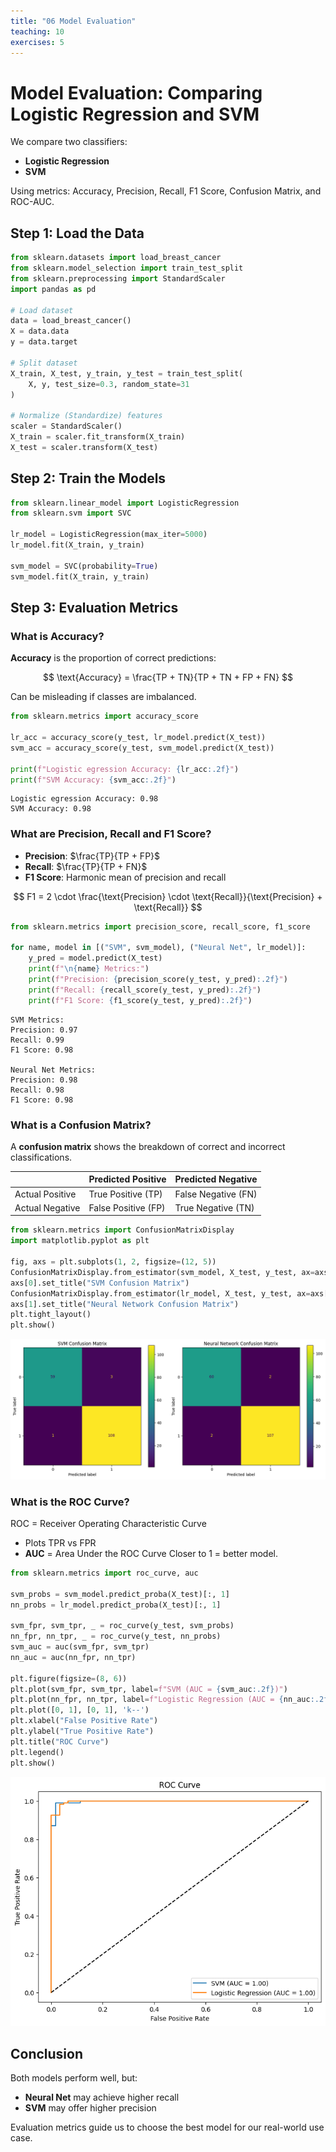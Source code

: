 ```yaml
---
title: "06 Model Evaluation"
teaching: 10
exercises: 5
---
```


# Model Evaluation: Comparing Logistic Regression and SVM

We compare two classifiers:
- **Logistic Regression**
- **SVM**

Using metrics: Accuracy, Precision, Recall, F1 Score, Confusion Matrix, and ROC-AUC.

## Step 1: Load the Data

```python
from sklearn.datasets import load_breast_cancer
from sklearn.model_selection import train_test_split
from sklearn.preprocessing import StandardScaler
import pandas as pd

# Load dataset
data = load_breast_cancer()
X = data.data
y = data.target

# Split dataset
X_train, X_test, y_train, y_test = train_test_split(
    X, y, test_size=0.3, random_state=31
)

# Normalize (Standardize) features
scaler = StandardScaler()
X_train = scaler.fit_transform(X_train)
X_test = scaler.transform(X_test)
```

## Step 2: Train the Models

```python
from sklearn.linear_model import LogisticRegression
from sklearn.svm import SVC

lr_model = LogisticRegression(max_iter=5000)
lr_model.fit(X_train, y_train)

svm_model = SVC(probability=True)
svm_model.fit(X_train, y_train)

```


## Step 3: Evaluation Metrics

### What is Accuracy?

**Accuracy** is the proportion of correct predictions:

$$
\text{Accuracy} = \frac{TP + TN}{TP + TN + FP + FN}
$$

Can be misleading if classes are imbalanced.

```python
from sklearn.metrics import accuracy_score

lr_acc = accuracy_score(y_test, lr_model.predict(X_test))
svm_acc = accuracy_score(y_test, svm_model.predict(X_test))

print(f"Logistic egression Accuracy: {lr_acc:.2f}")
print(f"SVM Accuracy: {svm_acc:.2f}")

```

    Logistic egression Accuracy: 0.98
    SVM Accuracy: 0.98

### What are Precision, Recall and F1 Score?

- **Precision**: $\frac{TP}{TP + FP}$  
- **Recall**: $\frac{TP}{TP + FN}$  
- **F1 Score**: Harmonic mean of precision and recall  

$$
F1 = 2 \cdot \frac{\text{Precision} \cdot \text{Recall}}{\text{Precision} + \text{Recall}}
$$

```python
from sklearn.metrics import precision_score, recall_score, f1_score

for name, model in [("SVM", svm_model), ("Neural Net", lr_model)]:
    y_pred = model.predict(X_test)
    print(f"\n{name} Metrics:")
    print(f"Precision: {precision_score(y_test, y_pred):.2f}")
    print(f"Recall: {recall_score(y_test, y_pred):.2f}")
    print(f"F1 Score: {f1_score(y_test, y_pred):.2f}")
```

    SVM Metrics:
    Precision: 0.97
    Recall: 0.99
    F1 Score: 0.98

    Neural Net Metrics:
    Precision: 0.98
    Recall: 0.98
    F1 Score: 0.98

### What is a Confusion Matrix?

A **confusion matrix** shows the breakdown of correct and incorrect classifications.

|                 | Predicted Positive | Predicted Negative |
|-----------------|--------------------|--------------------|
| Actual Positive | True Positive (TP) | False Negative (FN)|
| Actual Negative | False Positive (FP)| True Negative (TN) |

```python
from sklearn.metrics import ConfusionMatrixDisplay
import matplotlib.pyplot as plt

fig, axs = plt.subplots(1, 2, figsize=(12, 5))
ConfusionMatrixDisplay.from_estimator(svm_model, X_test, y_test, ax=axs[0])
axs[0].set_title("SVM Confusion Matrix")
ConfusionMatrixDisplay.from_estimator(lr_model, X_test, y_test, ax=axs[1])
axs[1].set_title("Neural Network Confusion Matrix")
plt.tight_layout()
plt.show()
```

![png](06_model_evaluation/output_11_0.png)

### What is the ROC Curve?

ROC = Receiver Operating Characteristic Curve

- Plots TPR vs FPR
- **AUC** = Area Under the ROC Curve
Closer to 1 = better model.

```python
from sklearn.metrics import roc_curve, auc

svm_probs = svm_model.predict_proba(X_test)[:, 1]
nn_probs = lr_model.predict_proba(X_test)[:, 1]

svm_fpr, svm_tpr, _ = roc_curve(y_test, svm_probs)
nn_fpr, nn_tpr, _ = roc_curve(y_test, nn_probs)
svm_auc = auc(svm_fpr, svm_tpr)
nn_auc = auc(nn_fpr, nn_tpr)

plt.figure(figsize=(8, 6))
plt.plot(svm_fpr, svm_tpr, label=f"SVM (AUC = {svm_auc:.2f})")
plt.plot(nn_fpr, nn_tpr, label=f"Logistic Regression (AUC = {nn_auc:.2f})")
plt.plot([0, 1], [0, 1], 'k--')
plt.xlabel("False Positive Rate")
plt.ylabel("True Positive Rate")
plt.title("ROC Curve")
plt.legend()
plt.show()
```

![png](06_model_evaluation/output_13_0.png)

## Conclusion

Both models perform well, but:

- **Neural Net** may achieve higher recall
- **SVM** may offer higher precision

Evaluation metrics guide us to choose the best model for our real-world use case.
